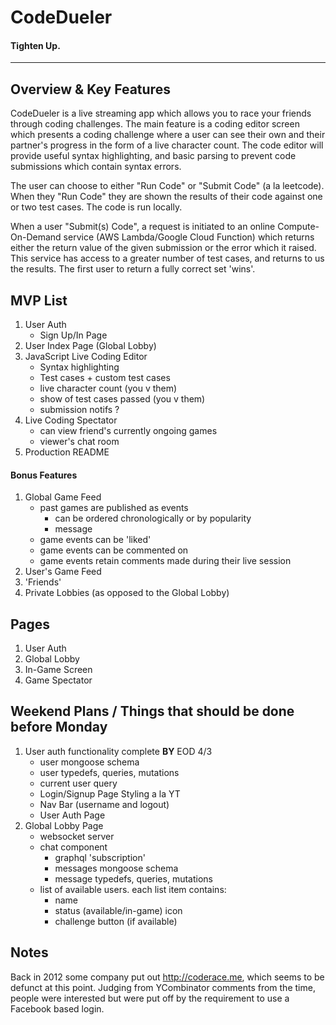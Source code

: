 # CodeDueler
#### Tighten Up.
---

## Overview & Key Features

  CodeDueler is a live streaming app which allows you to race your friends through coding challenges. The main feature is a coding editor screen which presents a coding challenge where a user can see their own and their partner's progress in the form of a live character count. The code editor will provide useful syntax highlighting, and basic parsing to prevent code submissions which contain syntax errors. 

  The user can choose to either "Run Code" or "Submit Code" (a la leetcode). When they "Run Code" they are shown the results of their code against one or two test cases. The code is run locally.
  
  When a user "Submit(s) Code", a request is initiated to an online Compute-On-Demand service (AWS Lambda/Google Cloud Function) which returns either the return value of the given submission or the error which it raised. This service has access to a greater number of test cases, and returns to us the results.  The first user to return a fully correct set 'wins'.

## MVP List

  1. User Auth
      - Sign Up/In Page
  1. User Index Page (Global Lobby)
  1. JavaScript Live Coding Editor
      - Syntax highlighting
      - Test cases + custom test cases
      - live character count (you v them)
      - show of test cases passed (you v them)
      - submission notifs ? 
  1. Live Coding Spectator
      - can view friend's currently ongoing games
      - viewer's chat room
  1. Production README


#### Bonus Features

  1. Global Game Feed
      - past games are published as events
        - can be ordered chronologically or by popularity
        - message 
      - game events can be 'liked'
      - game events can be commented on
      - game events retain comments made during their live session
  1. User's Game Feed
  1. 'Friends'
  1. Private Lobbies (as opposed to the Global Lobby)

## Pages

  1. User Auth 
  2. Global Lobby
  3. In-Game Screen
  4. Game Spectator

## Weekend Plans / Things that should be done before Monday

  1. User auth functionality complete __BY__ EOD 4/3
      - user mongoose schema
      - user typedefs, queries, mutations
      - current user query
      - Login/Signup Page Styling a la YT
      - Nav Bar (username and logout)
      - User Auth Page
  1. Global Lobby Page
      - websocket server
      - chat component
          - graphql 'subscription'
          - messages mongoose schema
          - message typedefs, queries, mutations          
      - list of available users. each list item contains:
          - name 
          - status (available/in-game) icon
          - challenge button (if available)

## Notes

   Back in 2012 some company put out http://coderace.me, which seems to be defunct at this point. Judging from YCombinator comments from the time, people were interested but were put off by the requirement to use a Facebook based login.
